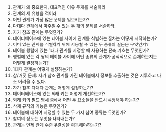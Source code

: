 1. 관계가 왜 중요한지, 대표적인 이유 두개를 서술하라
1. 관계의 세 유형을 적어라
1. 어떤 관계가 가장 많은 문제를 일으키는가?
1. 다대다 관계에서 마주칠 수 있는 두 개의 문제를 서술하라.
1. 자가 참조 관계는 무엇인가?
1. 데이터베이스에 있는 테이블 사이에 관계를 식별하는 절차는 어떻게 시작하는가?
1. 이미 있는 관계를 식별하기 위해 사용할 수 있는 두 종류의 질문은 무엇인가?
1. 테이블 행렬에 있는 1대다 관계를 지정할 때 사용하는 단축 기호는 무엇인가?
1. 행렬에 있는 각 쌍의 테이블 사이에 어떤 종류의 관계가 공식적으로 존재하는지는 어떻게 결정하는가?
1. 1대다 관계는 어떻게 설정하는가?
1. 참/거짓 문제: 자가 참조 관계를 가진 테이블에서 정보를 추출하는 것은 지루하고 다소 어려울 수 있다.
1. 자가 참조 다대다 관계는 어떻게 설정하는가?
1. 데이터베이스에 있는 외래 키는 어떻게 개선하는가?
1. 외래 키의 필드 명세 중에서 어떤 두 요소들을 반드시 수정해야 하는가?
1. 삭제 규칙의 기능은 무엇인가?
1. 테이블에 대하여 지정할 수 있는 두 가지 참여 종류는 무엇인가?
1. 참여의 정도는 무엇을 나타내는가?
1. 관계는 언제 관계 수준 무결성을 획득해야하는가?
